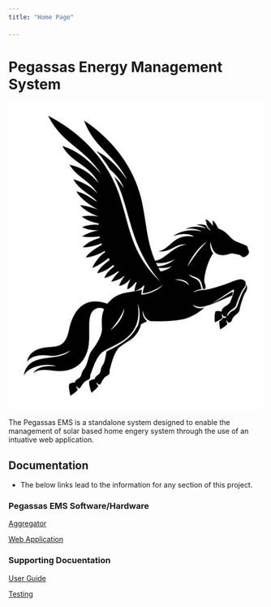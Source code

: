 ```yaml
---
title: "Home Page"

---
```


# Pegassas Energy Management System

![Pegasssas Logo](docs\images\pegasus_image.svg)

The Pegassas EMS is a standalone system designed to enable the management of solar based home engery system through the use of an intuative web application.

## Documentation

- The below links lead to the information for any section of this project.

### Pegassas EMS Software/Hardware

[Aggregator](https://m30819-2020.github.io/cw-code-t1/Aggregator)

[Web Application](https://m30819-2020.github.io/cw-code-t1/webapp.markdown)

### Supporting Docuentation

[User Guide](/cw-code-t1/docs/userguides.markdown)

[Testing](/cw-code-t1/docs/testing.markdown)
